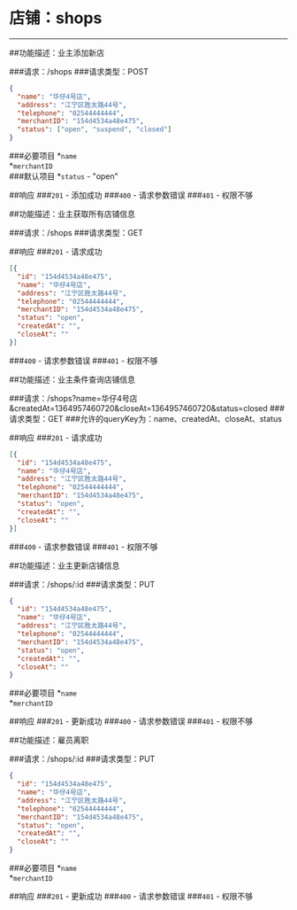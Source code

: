 # 店铺：shops
***
##功能描述：业主添加新店

###请求：/shops
###请求类型：POST

```json
{
  "name": "华仔4号店",
  "address": "江宁区胜太路44号",
  "telephone": "02544444444",
  "merchantID": "154d4534a48e475",
  "status": ["open", "suspend", "closed"]
}
```
###必要项目
*`name`  
*`merchantID`  
###默认项目
*`status` - "open"  


##响应
###`201` - 添加成功
###`400` - 请求参数错误
###`401` - 权限不够


##功能描述：业主获取所有店铺信息

###请求：/shops
###请求类型：GET

##响应
###`201` - 请求成功
```json
[{
  "id": "154d4534a48e475",
  "name": "华仔4号店",
  "address": "江宁区胜太路44号",
  "telephone": "02544444444",
  "merchantID": "154d4534a48e475",
  "status": "open",
  "createdAt": "",
  "closeAt": ""
}]
```
###`400` - 请求参数错误
###`401` - 权限不够


##功能描述：业主条件查询店铺信息

###请求：/shops?name=华仔4号店&createdAt=1364957460720&closeAt=1364957460720&status=closed
###请求类型：GET
###允许的queryKey为：name、createdAt、closeAt、status

##响应
###`201` - 请求成功
```json
[{
  "id": "154d4534a48e475",
  "name": "华仔4号店",
  "address": "江宁区胜太路44号",
  "telephone": "02544444444",
  "merchantID": "154d4534a48e475",
  "status": "open",
  "createdAt": "",
  "closeAt": ""
}]
```
###`400` - 请求参数错误
###`401` - 权限不够


##功能描述：业主更新店铺信息

###请求：/shops/:id
###请求类型：PUT

```json
{
  "id": "154d4534a48e475",
  "name": "华仔4号店",
  "address": "江宁区胜太路44号",
  "telephone": "02544444444",
  "merchantID": "154d4534a48e475",
  "status": "open",
  "createdAt": "",
  "closeAt": ""
}
```
###必要项目
*`name`  
*`merchantID`  


##响应
###`201` - 更新成功
###`400` - 请求参数错误
###`401` - 权限不够


##功能描述：雇员离职

###请求：/shops/:id
###请求类型：PUT

```json
{
  "id": "154d4534a48e475",
  "name": "华仔4号店",
  "address": "江宁区胜太路44号",
  "telephone": "02544444444",
  "merchantID": "154d4534a48e475",
  "status": "open",
  "createdAt": "",
  "closeAt": ""
}
```
###必要项目
*`name`  
*`merchantID`  


##响应
###`201` - 更新成功
###`400` - 请求参数错误
###`401` - 权限不够
